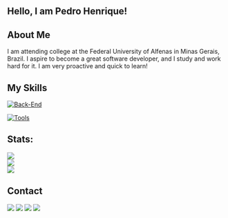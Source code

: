 ## Hello, I am Pedro Henrique!

## About Me 

I am attending college at the Federal University of Alfenas in Minas Gerais, Brazil. I aspire to become a great software developer, and I study and work hard for it. I am very proactive and quick to learn!

## My Skills
[![Back-End](https://skillicons.dev/icons?i=c,cpp,cs,java,js,mysql,haskell,html,css,python)](https://skillicons.dev)

[![Tools](https://skillicons.dev/icons?i=vscode,idea,git,github,replit,blender,r,linux,unity,visualstudio)](https://skillicons.dev)

## Stats:
![](https://github-readme-stats.vercel.app/api/top-langs/?username=pedrohalb&theme=dark&hide_border=false&include_all_commits=false&count_private=false&layout=compact)<br>
![](https://github-readme-stats.vercel.app/api?username=pedrohalb&theme=dark&hide_border=false&include_all_commits=false&count_private=false)</br>
![](https://github-readme-streak-stats.herokuapp.com/?user=pedrohalb&theme=dark&hide_border=false)

  ## Contact
  <div> 
  <a href="https://www.instagram.com/pedroohalb/" target="_blank"><img src="https://img.shields.io/badge/-Instagram-%23E4405F?style=for-the-badge&logo=instagram&logoColor=white" target="_blank"></a>
  <a href = "mailto:pedro.barbosa@sou.unifal-mg.edu.br"><img src="https://img.shields.io/badge/-Email-%23333?style=for-the-badge&logo=gmail&logoColor=white" target="_blank"></a>
  <a href=https://www.linkedin.com/in/pedro-henrique-alves-barbosa-3056aa26a/" target="_blank"><img src="https://img.shields.io/badge/-LinkedIn-%230077B5?style=for-the-badge&logo=linkedin&logoColor=white" target="_blank"></a> 
  <a href="https://github.com/pedrohalb" target="_blank"><img src="https://img.shields.io/github/followers/pedrohalb?label=follow&style=social" target="_blank"></a>
</div>
